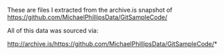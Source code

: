 These are files I extracted from the archive.is snapshot of 
https://github.com/MichaelPhillipsData/GitSampleCode/

All of this data was sourced via:

http://archive.is/https://github.com/MichaelPhillipsData/GitSampleCode/*
